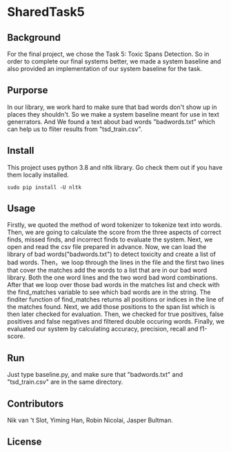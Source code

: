 # SharedTask5
## Background
For the final project, we chose the Task 5: Toxic Spans Detection. So in order to complete our final systems better, we made a system baseline and also provided an implementation of our system baseline for the task.
## Purporse
In our library, we work hard to make sure that bad words don't show up in places they shouldn't. So we make a system baseline meant for use in text generrators. And We found a text about bad words "badwords.txt" which can help us to fliter results from "tsd_train.csv".
## Install
This project uses python 3.8 and nltk library. Go check them out if you have them locally installed.
```
sudo pip install -U nltk
```
## Usage
Firstly, we quoted the method of word tokenizer to tokenize text into words. Then, we are going to calculate the score from the three aspects of correct finds, missed finds, and incorrect finds to evaluate the system. Next, we open and read the csv file prepared in advance. Now, we can load the library of bad words("badwords.txt") to detect toxicity and create a list of bad words. Then，we loop through the lines in the file and the first two lines that cover the matches add the words to a list that are in our bad word library. Both the one word lines and the two word bad word combinations. After that we loop over those bad words in the matches list and check with the find_matches variable to see which bad words are in the string. The finditer function of find_matches returns all positions or indices in the line of the matches found. Next, we add those positions to the span list which is then later checked for evaluation. Then, we checked for true positives, false positives and false negatives and filtered double occuring words. Finally, we evaluated our system by calculating accuracy, precision, recall and f1-score.
## Run
Just type baseline.py, and make sure that "badwords.txt" and "tsd_train.csv" are in the same directory.
## Contributors
Nik van 't Slot, Yiming Han, Robin Nicolai, Jasper Bultman.
## License
